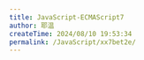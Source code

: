 ```yaml
---
title: JavaScript-ECMAScript7
author: 耶温
createTime: 2024/08/10 19:53:34
permalink: /JavaScript/xx7bet2e/
---
```

